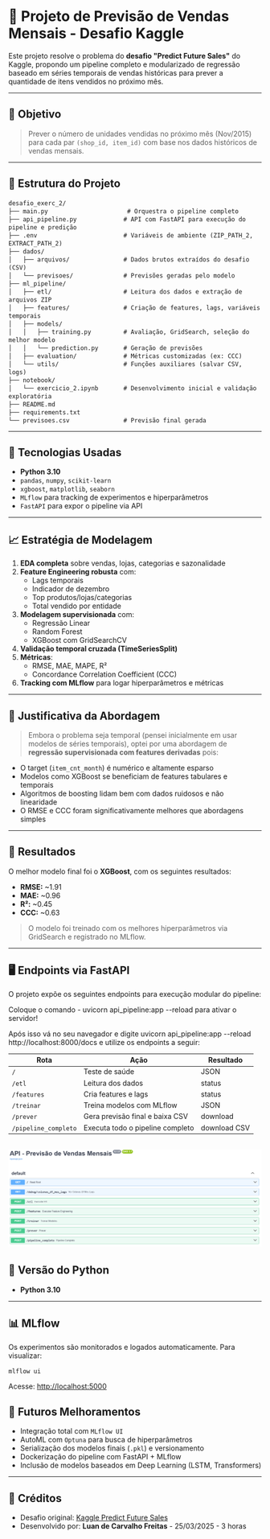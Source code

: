 # 🧠 Projeto de Previsão de Vendas Mensais - Desafio Kaggle

Este projeto resolve o problema do **desafio "Predict Future Sales"** do Kaggle, propondo um pipeline completo e modularizado de regressão baseado em séries temporais de vendas históricas para prever a quantidade de itens vendidos no próximo mês.

---

## 🌟 Objetivo

> Prever o número de unidades vendidas no próximo mês (Nov/2015) para cada par `(shop_id, item_id)` com base nos dados históricos de vendas mensais.

---

## 📁 Estrutura do Projeto

```
desafio_exerc_2/
├── main.py                      # Orquestra o pipeline completo
├── api_pipeline.py             # API com FastAPI para execução do pipeline e predição
├── .env                        # Variáveis de ambiente (ZIP_PATH_2, EXTRACT_PATH_2)
├── dados/
│   ├── arquivos/               # Dados brutos extraídos do desafio (CSV)
│   └── previsoes/              # Previsões geradas pelo modelo
├── ml_pipeline/
│   ├── etl/                    # Leitura dos dados e extração de arquivos ZIP
│   ├── features/               # Criação de features, lags, variáveis temporais
│   ├── models/
│   │   ├── training.py         # Avaliação, GridSearch, seleção do melhor modelo
│   │   └── prediction.py       # Geração de previsões
│   ├── evaluation/             # Métricas customizadas (ex: CCC)
│   └── utils/                  # Funções auxiliares (salvar CSV, logs)
├── notebook/
│   └── exercicio_2.ipynb       # Desenvolvimento inicial e validação exploratória
├── README.md
├── requirements.txt
└── previsoes.csv               # Previsão final gerada
```

---

## 🔮 Tecnologias Usadas

- **Python 3.10**
- `pandas`, `numpy`, `scikit-learn`
- `xgboost`, `matplotlib`, `seaborn`
- `MLflow` para tracking de experimentos e hiperparâmetros
- `FastAPI` para expor o pipeline via API

---

## 📈 Estratégia de Modelagem

1. **EDA completa** sobre vendas, lojas, categorias e sazonalidade
2. **Feature Engineering robusta** com:
   - Lags temporais
   - Indicador de dezembro
   - Top produtos/lojas/categorias
   - Total vendido por entidade
3. **Modelagem supervisionada** com:
   - Regressão Linear
   - Random Forest
   - XGBoost com GridSearchCV
4. **Validação temporal cruzada (TimeSeriesSplit)**
5. **Métricas**:
   - RMSE, MAE, MAPE, R²
   - Concordance Correlation Coefficient (CCC)
6. **Tracking com MLflow** para logar hiperparâmetros e métricas

---

## 🧐 Justificativa da Abordagem

> Embora o problema seja temporal (pensei inicialmente em usar modelos de séries temporais), optei por uma abordagem de **regressão supervisionada com features derivadas** pois:

- O target (`item_cnt_month`) é numérico e altamente esparso
- Modelos como XGBoost se beneficiam de features tabulares e temporais
- Algoritmos de boosting lidam bem com dados ruidosos e não linearidade
- O RMSE e CCC foram significativamente melhores que abordagens simples

---

## 🚀 Resultados

O melhor modelo final foi o **XGBoost**, com os seguintes resultados:

- **RMSE:** ~1.91
- **MAE:** ~0.96
- **R²:** ~0.45
- **CCC:** ~0.63

> O modelo foi treinado com os melhores hiperparâmetros via GridSearch e registrado no MLflow.

---

## 🖥️ Endpoints via FastAPI

O projeto expõe os seguintes endpoints para execução modular do pipeline:

Coloque o comando - uvicorn api_pipeline:app --reload para ativar o servidor!

Após isso vá no seu navegador e digite uvicorn api_pipeline:app --reload http://localhost:8000/docs e utilize os endpoints a seguir:

| Rota         | Ação | Resultado |
|--------------|--------|-----------|
| `/`                  | Teste de saúde | JSON |
| `/etl`              | Leitura dos dados | status |
| `/features`         | Cria features e lags | status |
| `/treinar`          | Treina modelos com MLflow | JSON |
| `/prever`           | Gera previsão final e baixa CSV | download |
| `/pipeline_completo`       | Executa todo o pipeline completo | download CSV |

![alt text](image.png)
---

## 🔄 Versão do Python

- **Python 3.10**

---

## 📊 MLflow
Os experimentos são monitorados e logados automaticamente.
Para visualizar:
```bash
mlflow ui
```
Acesse: [http://localhost:5000](http://localhost:5000)

## 📆 Futuros Melhoramentos

- Integração total com `MLflow UI`
- AutoML com `Optuna` para busca de hiperparâmetros
- Serialização dos modelos finais (`.pkl`) e versionamento
- Dockerização do pipeline com FastAPI + MLflow
- Inclusão de modelos baseados em Deep Learning (LSTM, Transformers)

---

## 🙌 Créditos
- Desafio original: [Kaggle Predict Future Sales](https://www.kaggle.com/competitions/competitive-data-science-predict-future-sales/overview)
- Desenvolvido por: **Luan de Carvalho Freitas** - 25/03/2025 - 3 horas